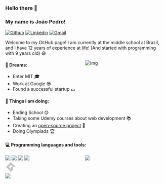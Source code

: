 ### Hello there 👋 
### My name is João Pedro!

[![Github](https://img.shields.io/badge/-Github-000?style=flat&logo=Github&logoColor=white)](https://github.com/theortsac)
[![Linkedin](https://img.shields.io/badge/-LinkedIn-blue?style=flat&logo=Linkedin&logoColor=white)](https://www.linkedin.com/in/jo%C3%A3o-pedro-castro-24787520b/)
[![Gmail](https://img.shields.io/badge/-Gmail-c14438?style=flat&logo=Gmail&logoColor=white)](mailto:jpgcdc@gmail.com)

Welcome to my GitHub page! I am currently at the middle school at Brazil, and I have 12 years of experience at life! (And started with programming with 9 years old)  😃

<img align="right" alt="img" src="https://raw.githubusercontent.com/laudep/code-gif-generator/master/docs/img/generating.gif" width="50%" height="auto" />

#### 🚀 Dreams:
- Enter MIT 🎓
- Work at Google 😎
- Found a successful startup 💵

#### 🌱 Things I am doing: 
- Ending School 😓
- Taking some Udemy courses about web development 📚
- Creating an [open-source project](https://tipz.stream) 🎯
- Doing Olympiads 🏆

#### :computer: Programming languages and tools: 
<p>
	<img width="50%" align="right" src="https://github-readme-stats.vercel.app/api?username=theortsac&show_icons=true&theme=radical&title_color=8E2DE2&text_color=fff&icon_color=8E2DE2" />
	<code><img width="7%" src="https://upload.wikimedia.org/wikipedia/commons/thumb/3/38/HTML5_Badge.svg/600px-HTML5_Badge.svg.png"></code>
	<code><img width="7%" src="https://image.flaticon.com/icons/png/512/732/732190.png"></code>
	<code><img width="7%" src="https://upload.wikimedia.org/wikipedia/commons/thumb/9/99/Unofficial_JavaScript_logo_2.svg/480px-Unofficial_JavaScript_logo_2.svg.png"></code>
	<code><img width="7%" src="https://www.vectorlogo.zone/logos/python/python-icon.svg"></code>
	<br>
	<code><img width="7%" src="https://raw.githubusercontent.com/vscode-icons/vscode-icons/c7a9e3c69a2af799d9ba8693819794718e194956/icons/file_type_gamemaker2.svg">
</code>
	<code><img width="6%" src="https://raw.githubusercontent.com/isocpp/logos/master/cpp_logo.png">
</code>
</p>
